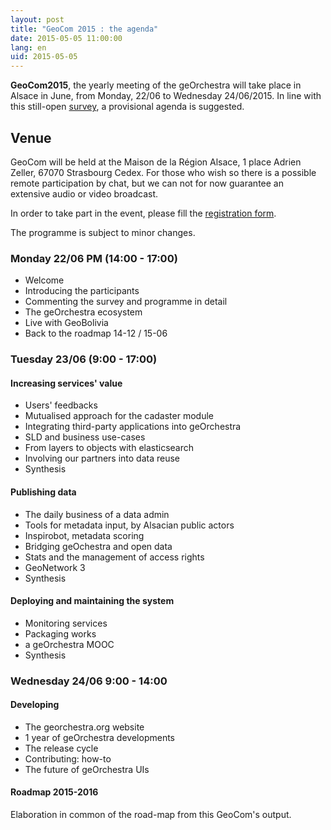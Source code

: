 ```yaml
---
layout: post
title: "GeoCom 2015 : the agenda"
date: 2015-05-05 11:00:00
lang: en
uid: 2015-05-05
---
```


**GeoCom2015**, the yearly meeting of the geOrchestra will take place in Alsace in June, from Monday, 22/06 to Wednesday 24/06/2015. In line with this still-open
<a href="https://sdi.georchestra.org/limesurvey/index.php/446666/lang-fr" data-proofer-ignore>survey</a>, a provisional agenda is suggested.

<!--more-->

## Venue

GeoCom will be held at the Maison de la Région Alsace, 1 place Adrien Zeller, 67070 Strasbourg Cedex. For those who wish so there is a possible remote participation by chat, but we can not for now guarantee an extensive audio or video broadcast.

In order to take part in the event, please fill the <a href="https://www.cigalsace.org/portail/fr/form/713/invitation-geocom-2015" data-proofer-ignore>registration form</a>.

The programme is subject to minor changes.


### Monday 22/06 PM (14:00 - 17:00)

* Welcome
* Introducing the participants
* Commenting the survey and programme in detail
* The geOrchestra ecosystem
* Live with GeoBolivia
* Back to the roadmap 14-12 / 15-06


### Tuesday 23/06 (9:00 - 17:00)

#### Increasing services' value

* Users' feedbacks
* Mutualised approach for the cadaster module
* Integrating third-party applications into geOrchestra
* SLD and business use-cases
* From layers to objects with elasticsearch
* Involving our partners into data reuse
* Synthesis


#### Publishing data

* The daily business of a data admin
* Tools for metadata input, by Alsacian public actors
* Inspirobot, metadata scoring
* Bridging geOchestra and open data
* Stats and the management of access rights
* GeoNetwork 3
* Synthesis



#### Deploying and maintaining the system

* Monitoring services
* Packaging works
* a geOrchestra MOOC
* Synthesis



### Wednesday 24/06 9:00 - 14:00

#### Developing

* The georchestra.org website
* 1 year of geOrchestra developments
* The release cycle
* Contributing: how-to
* The future of geOrchestra UIs


#### Roadmap 2015-2016

Elaboration in common of the road-map from this GeoCom's output.
